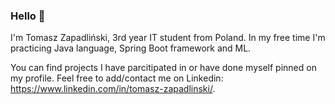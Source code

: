 ### Hello 👋
I'm Tomasz Zapadliński, 3rd year IT student from Poland. In my free time I'm practicing Java language, Spring Boot framework and ML.

You can find projects I have parcitipated in or have done myself pinned on my profile. Feel free to add/contact me on Linkedin: https://www.linkedin.com/in/tomasz-zapadlinski/.
